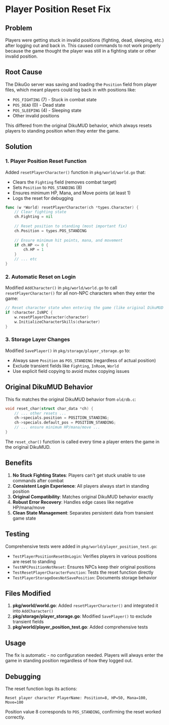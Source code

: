 # Player Position Reset Fix

## Problem

Players were getting stuck in invalid positions (fighting, dead, sleeping, etc.) after logging out and back in. This caused commands to not work properly because the game thought the player was still in a fighting state or other invalid position.

## Root Cause

The DikuGo server was saving and loading the `Position` field from player files, which meant players could log back in with positions like:
- `POS_FIGHTING` (7) - Stuck in combat state
- `POS_DEAD` (0) - Dead state
- `POS_SLEEPING` (4) - Sleeping state
- Other invalid positions

This differed from the original DikuMUD behavior, which always resets players to standing position when they enter the game.

## Solution

### 1. Player Position Reset Function

Added `resetPlayerCharacter()` function in `pkg/world/world.go` that:
- Clears the `Fighting` field (removes combat target)
- Sets `Position` to `POS_STANDING` (8)
- Ensures minimum HP, Mana, and Move points (at least 1)
- Logs the reset for debugging

```go
func (w *World) resetPlayerCharacter(ch *types.Character) {
    // Clear fighting state
    ch.Fighting = nil
    
    // Reset position to standing (most important fix)
    ch.Position = types.POS_STANDING
    
    // Ensure minimum hit points, mana, and movement
    if ch.HP <= 0 {
        ch.HP = 1
    }
    // ... etc
}
```

### 2. Automatic Reset on Login

Modified `AddCharacter()` in `pkg/world/world.go` to call `resetPlayerCharacter()` for all non-NPC characters when they enter the game:

```go
// Reset character state when entering the game (like original DikuMUD reset_char)
if !character.IsNPC {
    w.resetPlayerCharacter(character)
    w.InitializeCharacterSkills(character)
}
```

### 3. Storage Layer Changes

Modified `SavePlayer()` in `pkg/storage/player_storage.go` to:
- Always save `Position` as `POS_STANDING` (regardless of actual position)
- Exclude transient fields like `Fighting`, `InRoom`, `World`
- Use explicit field copying to avoid mutex copying issues

## Original DikuMUD Behavior

This fix matches the original DikuMUD behavior from `old/db.c`:

```c
void reset_char(struct char_data *ch) {
    // ... other resets ...
    ch->specials.position = POSITION_STANDING;
    ch->specials.default_pos = POSITION_STANDING;
    // ... ensure minimum HP/mana/move ...
}
```

The `reset_char()` function is called every time a player enters the game in the original DikuMUD.

## Benefits

1. **No Stuck Fighting States**: Players can't get stuck unable to use commands after combat
2. **Consistent Login Experience**: All players always start in standing position
3. **Original Compatibility**: Matches original DikuMUD behavior exactly
4. **Robust Error Recovery**: Handles edge cases like negative HP/mana/move
5. **Clean State Management**: Separates persistent data from transient game state

## Testing

Comprehensive tests were added in `pkg/world/player_position_test.go`:

- `TestPlayerPositionResetOnLogin`: Verifies players in various positions are reset to standing
- `TestNPCPositionNotReset`: Ensures NPCs keep their original positions
- `TestResetPlayerCharacterFunction`: Tests the reset function directly
- `TestPlayerStorageDoesNotSavePosition`: Documents storage behavior

## Files Modified

1. **pkg/world/world.go**: Added `resetPlayerCharacter()` and integrated it into `AddCharacter()`
2. **pkg/storage/player_storage.go**: Modified `SavePlayer()` to exclude transient fields
3. **pkg/world/player_position_test.go**: Added comprehensive tests

## Usage

The fix is automatic - no configuration needed. Players will always enter the game in standing position regardless of how they logged out.

## Debugging

The reset function logs its actions:
```
Reset player character PlayerName: Position=8, HP=50, Mana=100, Move=100
```

Position value 8 corresponds to `POS_STANDING`, confirming the reset worked correctly.
